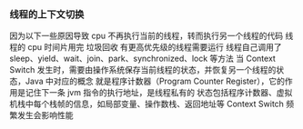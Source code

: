 ### 线程的上下文切换

因为以下一些原因导致 cpu 不再执行当前的线程，转而执行另一个线程的代码
线程的 cpu 时间片用完 垃圾回收 有更高优先级的线程需要运行 线程自己调用了 sleep、yield、wait、join、park、synchronized、lock 等方法 当 Context Switch 发生时，需要由操作系统保存当前线程的状态，并恢复另一个线程的状态，Java 中对应的概念 就是程序计数器（Program Counter Register），它的作用是记住下一条 jvm 指令的执行地址，是线程私有的
状态包括程序计数器、虚拟机栈中每个栈帧的信息，如局部变量、操作数栈、返回地址等 Context Switch 频繁发生会影响性能

